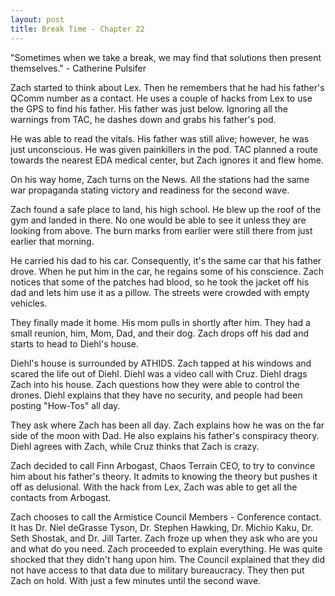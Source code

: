 ```yaml
---
layout: post
title: Break Time - Chapter 22
---
```


"Sometimes when we take a break, we may find that solutions then present themselves." - Catherine Pulsifer

Zach started to think about Lex. Then he remembers that he had his father's QComm number as a contact. He uses a couple of hacks from Lex to use the GPS to find his father. His father was just below. Ignoring all the warnings from TAC, he dashes down and grabs his father's pod.

He was able to read the vitals. His father was still alive; however, he was just unconscious. He was given painkillers in the pod. TAC planned a route towards the nearest EDA medical center, but Zach ignores it and flew home.

On his way home, Zach turns on the News. All the stations had the same war propaganda stating victory and readiness for the second wave.

Zach found a safe place to land, his high school. He blew up the roof of the gym and landed in there. No one would be able to see it unless they are looking from above. The burn marks from earlier were still there from just earlier that morning. 

He carried his dad to his car. Consequently, it's the same car that his father drove. When he put him in the car, he regains some of his conscience. Zach notices that some of the patches had blood, so he took the jacket off his dad and lets him use it as a pillow. The streets were crowded with empty vehicles.

They finally made it home. His mom pulls in shortly after him. They had a small reunion, him, Mom, Dad, and their dog. Zach drops off his dad and starts to head to Diehl's house.

Diehl's house is surrounded by ATHIDS. Zach tapped at his windows and scared the life out of Diehl. Diehl was a video call with Cruz. Diehl drags Zach into his house. Zach questions how they were able to control the drones. Diehl explains that they have no security, and people had been posting "How-Tos" all day.

They ask where Zach has been all day. Zach explains how he was on the far side of the moon with Dad. He also explains his father's conspiracy theory. Diehl agrees with Zach, while Cruz thinks that Zach is crazy. 

Zach decided to call Finn Arbogast, Chaos Terrain CEO, to try to convince him about his father's theory. It admits to knowing the theory but pushes it off as delusional. With the hack from Lex, Zach was able to get all the contacts from Arbogast.

Zach chooses to call the Armistice Council Members - Conference contact. It has Dr. Niel deGrasse Tyson, Dr. Stephen Hawking, Dr. Michio Kaku, Dr. Seth Shostak, and Dr. Jill  Tarter. Zach froze up when they ask who are you and what do you need. Zach proceeded to explain everything. He was quite shocked that they didn't hang upon him. The Council explained that they did not have access to that data due to military bureaucracy. They then put Zach on hold. With just a few minutes until the second wave.